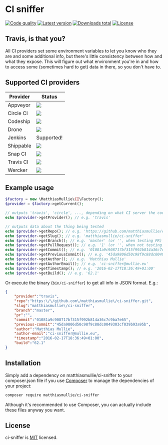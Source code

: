 # CI sniffer

[![Code quality](http://img.shields.io/scrutinizer/g/matthiasmullie/ci-sniffer.svg)](https://scrutinizer-ci.com/g/matthiasmullie/ci-sniffer)
[![Latest version](http://img.shields.io/packagist/v/matthiasmullie/ci-sniffer.svg)](https://packagist.org/packages/matthiasmullie/ci-sniffer)
[![Downloads total](http://img.shields.io/packagist/dt/matthiasmullie/ci-sniffer.svg)](https://packagist.org/packages/matthiasmullie/ci-sniffer)
[![License](http://img.shields.io/packagist/l/matthiasmullie/ci-sniffer.svg)](https://github.com/matthiasmullie/ci-sniffer/blob/master/LICENSE)


## Travis, is that you?

All CI providers set some environment variables to let you know who they are and
some additional info, but there's little consistency between how and what they
expose. This will figure out what environment you're in and how to access some
(sometimes hard to get) data in there, so you don't have to.


## Supported CI providers

Provider | Status
--- | ---
Appveyor | [![](https://ci.appveyor.com/api/projects/status/w770kc3jqcnhl0jt?svg=true)](https://ci.appveyor.com/project/matthiasmullie/ci-sniffer)
Circle CI | [![](https://circleci.com/gh/matthiasmullie/ci-sniffer.svg?style=svg)](https://circleci.com/gh/matthiasmullie/ci-sniffer)
Codeship | [![](https://codeship.com/projects/d65fa110-b318-0133-2330-0e52fcdb9711/status?branch=master)](https://codeship.com/projects/133591)
Drone | [![](https://drone.io/github.com/matthiasmullie/ci-sniffer/status.png)](https://drone.io/github.com/matthiasmullie/ci-sniffer)
Jenkins | Supported!
Shippable | [![](https://api.shippable.com/projects/56bdaae41895ca447473e35d/badge?branch=master)](https://app.shippable.com/projects/56bdaae41895ca447473e35d)
Snap CI | [![](https://snap-ci.com/matthiasmullie/ci-sniffer/branch/master/build_image)](https://snap-ci.com/matthiasmullie/ci-sniffer)
Travis CI | [![](https://api.travis-ci.org/matthiasmullie/ci-sniffer.svg?branch=master)](https://travis-ci.org/matthiasmullie/ci-sniffer)
Wercker | [![](https://app.wercker.com/status/59efbc6ee4e16b13df426432000ad86a/s)](https://app.wercker.com/project/bykey/59efbc6ee4e16b13df426432000ad86a)


## Example usage

```php
$factory = new \MatthiasMullie\CI\Factory();
$provider = $factory->getCurrent();

// outputs 'travis', 'circle', ..., depending on what CI server the code is run
echo $provider->getProvider(); // e.g. 'travis'

// outputs data about the thing being tested
echo $provider->getRepo(); // e.g. 'https://github.com/matthiasmullie/ci-sniffer.git'
echo $provider->getSlug(); // e.g. 'matthiasmullie/ci-sniffer'
echo $provider->getBranch(); // e.g. 'master' (or '', when testing PR)
echo $provider->getPullRequest(); // e.g. '1' (or '', when not testing PR)
echo $provider->getCommit(); // e.g. '01081a9c908717bf315f992b814a36c7c9ba7e65'
echo $provider->getPreviousCommit(); // e.g. '45da9806d50c98f9c88dc0049303cf039b93a95b'
echo $provider->getAuthor(); // e.g. 'Matthias Mullie'
echo $provider->getAuthorEmail(); // e.g. 'ci-sniffer@mullie.eu'
echo $provider->getTimestamp(); // e.g. '2016-02-17T18:36:49+01:00'
echo $provider->getBuild(); // e.g. '62.1'
```

Or execute the binary (`bin/ci-sniffer`) to get all info in JSON format. E.g.:

```json
{
    "provider":"travis",
    "repo":"https:\/\/github.com\/matthiasmullie\/ci-sniffer.git",
    "slug":"matthiasmullie\/ci-sniffer",
    "branch":"master",
    "pr":"",
    "commit":"01081a9c908717bf315f992b814a36c7c9ba7e65",
    "previous-commit":"45da9806d50c98f9c88dc0049303cf039b93a95b",
    "author":"Matthias Mullie",
    "author-email":"ci-sniffer@mullie.eu",
    "timestamp":"2016-02-17T18:36:49+01:00",
    "build":"62.1"
}
```


## Installation

Simply add a dependency on matthiasmullie/ci-sniffer to your composer.json file
if you use [Composer](https://getcomposer.org/) to manage the dependencies of
your project:

```sh
composer require matthiasmullie/ci-sniffer
```

Although it's recommended to use Composer, you can actually include these files
anyway you want.


## License

ci-sniffer is [MIT](http://opensource.org/licenses/MIT) licensed.
